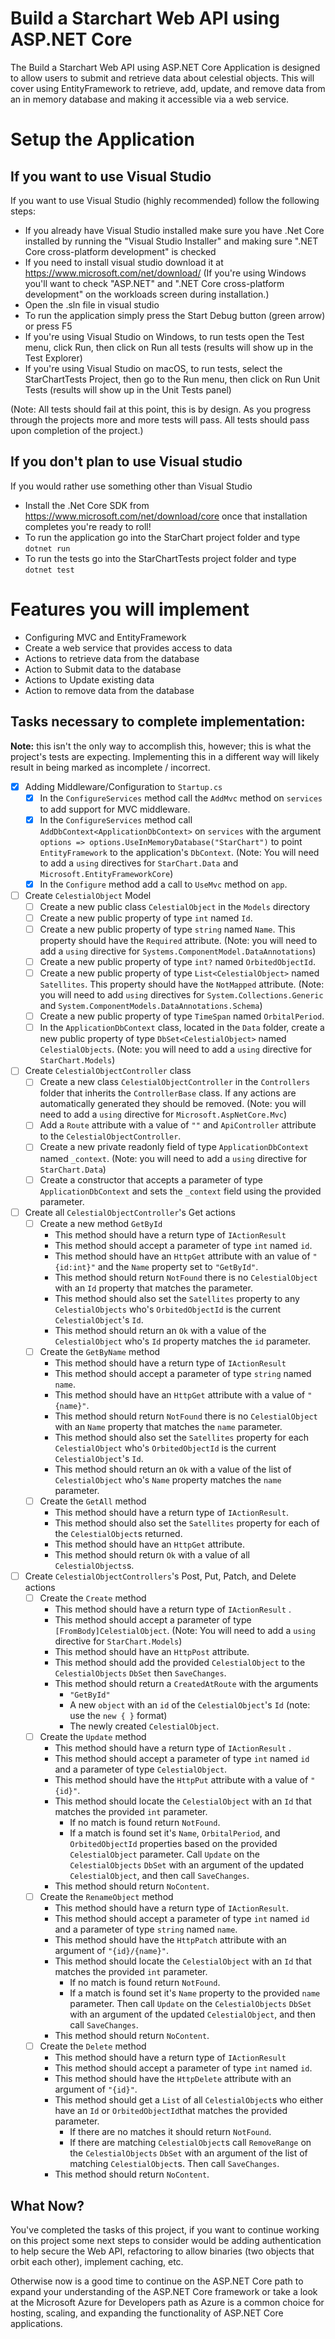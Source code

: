 # Build a Starchart Web API using ASP.NET Core

The Build a Starchart Web API using ASP.NET Core Application is designed to allow users to submit and retrieve data about celestial objects. This will cover using EntityFramework to retrieve, add, update, and remove data from an in memory database and making it accessible via a web service.

# Setup the Application

## If you want to use Visual Studio
If you want to use Visual Studio (highly recommended) follow the following steps:
-   If you already have Visual Studio installed make sure you have .Net Core installed by running the "Visual Studio Installer" and making sure ".NET Core cross-platform development" is checked
-   If you need to install visual studio download it at https://www.microsoft.com/net/download/ (If you're using Windows you'll want to check "ASP.NET" and ".NET Core cross-platform development" on the workloads screen during installation.)
-   Open the .sln file in visual studio
-   To run the application simply press the Start Debug button (green arrow) or press F5
-   If you're using Visual Studio on Windows, to run tests open the Test menu, click Run, then click on Run all tests (results will show up in the Test Explorer)
-   If you're using Visual Studio on macOS, to run tests, select the StarChartTests Project, then go to the Run menu, then click on Run Unit Tests (results will show up in the Unit Tests panel)

(Note: All tests should fail at this point, this is by design. As you progress through the projects more and more tests will pass. All tests should pass upon completion of the project.)

## If you don't plan to use Visual studio
If you would rather use something other than Visual Studio
-   Install the .Net Core SDK from https://www.microsoft.com/net/download/core once that installation completes you're ready to roll!
-   To run the application go into the StarChart project folder and type `dotnet run`
-   To run the tests go into the StarChartTests project folder and type `dotnet test`

# Features you will implement

- Configuring MVC and EntityFramework
- Create a web service that provides access to data
- Actions to retrieve data from the database
- Action to Submit data to the database
- Actions to Update existing data
- Action to remove data from the database

## Tasks necessary to complete implementation:

__Note:__ this isn't the only way to accomplish this, however; this is what the project's tests are expecting. Implementing this in a different way will likely result in being marked as incomplete / incorrect.

- [x] Adding Middleware/Configuration to `Startup.cs`
  - [x] In the `ConfigureServices` method call the `AddMvc` method on `services` to add support for MVC middleware.
  - [x] In the `ConfigureServices` method call `AddDbContext<ApplicationDbContext>` on `services` with the argument `options => options.UseInMemoryDatabase("StarChart")` to point `EntityFramework` to the application's `DbContext`. (Note: You will need to add a `using` directives for `StarChart.Data` and `Microsoft.EntityFrameworkCore`)
  - [x] In the `Configure` method add a call to `UseMvc` method on `app`.
- [ ] Create `CelestialObject` Model
  - [ ] Create a new public class `CelestialObject` in the `Models` directory
  - [ ] Create a new public property of type `int` named `Id`.
  - [ ] Create a new public property of type `string` named `Name`. This property should have the `Required` attribute. (Note: you will need to add a `using` directive for `Systems.ComponentModel.DataAnnotations`)
  - [ ] Create a new public property of type `int?` named `OrbitedObjectId`.
  - [ ] Create a new public property of type `List<CelestialObject>` named `Satellites`. This property should have the `NotMapped` attribute. (Note: you will need to add `using` directives for `System.Collections.Generic` and `System.ComponentModels.DataAnnotations.Schema`)
  - [ ] Create a new public property of type `TimeSpan` named `OrbitalPeriod`.
  - [ ] In the `ApplicationDbContext` class, located in the `Data` folder, create a new public property of type `DbSet<CelestialObject>` named `CelestialObjects`. (Note: you will need to add a `using` directive for `StarChart.Models`)
- [ ] Create `CelestialObjectController` class
  - [ ] Create a new class `CelestialObjectController` in the `Controllers` folder that inherits the `ControllerBase` class. If any actions are automatically generated they should be removed. (Note: you will need to add a `using` directive for `Microsoft.AspNetCore.Mvc`)
  - [ ] Add a `Route` attribute with a value of `""` and `ApiController` attribute to the `CelestialObjectController`.
  - [ ] Create a new private readonly field of type `ApplicationDbContext` named `_context`. (Note: you will need to add a `using` directive for `StarChart.Data`)
  - [ ] Create a constructor that accepts a parameter of type `ApplicationDbContext` and sets the `_context` field using the provided parameter.
- [ ] Create all `CelestialObjectController`'s Get actions
  - [ ] Create a new method `GetById` 
    - This method should have a return type of `IActionResult` 
    - This method should accept a parameter of type `int` named `id`. 
    - This method should have an `HttpGet` attribute with an value of `"{id:int}"` and the `Name` property set to `"GetById"`. 
    - This method should return `NotFound` there is no `CelestialObject` with an `Id` property that matches the parameter.
    - This method should also set the `Satellites` property to any `CelestialObjects` who's `OrbitedObjectId` is the current `CelestialObject`'s `Id`.
    - This method should return an `Ok` with a value of the `CelestialObject` who's `Id` property matches the `id` parameter.
  - [ ] Create the `GetByName` method
    - This method should have a return type of `IActionResult` 
    - This method should accept a parameter of type `string` named `name`. 
    - This method should have an `HttpGet` attribute with a value of `"{name}"`.
    - This method should return `NotFound` there is no `CelestialObject` with an `Name` property that matches the `name` parameter.
    - This method should also set the `Satellites` property for each `CelestialObject` who's `OrbitedObjectId` is the current `CelestialObject`'s `Id`.
    - This method should return an `Ok` with a value of the list of `CelestialObject` who's `Name` property matches the `name` parameter.
  - [ ] Create the `GetAll` method
    - This method should have a return type of `IActionResult`.
    - This method should also set the `Satellites` property for each of the `CelestialObject`s returned.
    - This method should have an `HttpGet` attribute. 
    - This method should return `Ok` with a value of all `CelestialObjects`s.
- [ ] Create `CelestialObjectControllers`'s Post, Put, Patch, and Delete actions
  - [ ] Create the `Create` method
    - This method should have a return type of `IActionResult` .
    - This method should accept a parameter of type `[FromBody]CelestialObject`. (Note: You will need to add a `using` directive for `StarChart.Models`) 
    - This method should have an `HttpPost` attribute. 
    - This method should add the provided `CelestialObject` to the `CelestialObjects` `DbSet` then `SaveChanges`.
    - This method should return a `CreatedAtRoute` with the arguments 
      - `"GetById"`
      - A new `object` with an `id` of the `CelestialObject`'s `Id` (note: use the `new { }` format)
      - The newly created `CelestialObject`.
  - [ ] Create the `Update` method
    - This method should have a return type of `IActionResult` .
    - This method should accept a parameter of type `int` named `id` and a parameter of type `CelestialObject`. 
    - This method should have the `HttpPut` attribute with a value of `"{id}"`.
    - This method should locate the `CelestialObject` with an `Id` that matches the provided `int` parameter. 
      - If no match is found return `NotFound`.
      - If a match is found set it's `Name`, `OrbitalPeriod`, and `OrbitedObjectId` properties based on the provided `CelestialObject` parameter. Call `Update` on the `CelestialObjects` `DbSet` with an argument of the updated `CelestialObject`, and then call `SaveChanges`.
    - This method should return `NoContent`.
  - [ ] Create the `RenameObject` method
    - This method should have a return type of `IActionResult`.
    - This method should accept a parameter of type `int` named `id` and a parameter of type `string` named `name`. 
    - This method should have the `HttpPatch` attribute with an argument of `"{id}/{name}"`. 
    - This method should locate the `CelestialObject` with an `Id` that matches the provided `int` parameter. 
      - If no match is found return `NotFound`.
      - If a match is found set it's `Name` property to the provided `name` parameter. Then call `Update` on the `CelestialObjects` `DbSet` with an argument of the updated `CelestialObject`, and then call `SaveChanges`.
    - This method should return `NoContent`.
  - [ ] Create the `Delete` method
    - This method should have a return type of `IActionResult` 
    - This method should accept a parameter of type `int` named `id`. 
    - This method should have the `HttpDelete` attribute with an argument of `"{id}"`.
    - This method should get a `List` of all `CelestialObject`s who either have an `Id` or `OrbitedObjectId`that matches the provided parameter. 
      - If there are no matches it should return `NotFound`.
      - If there are matching `CelestialObject`s call `RemoveRange` on the `CelestialObjects` `DbSet` with an argument of the list of matching `CelestialObject`s. Then call `SaveChanges`.
    - This method should return `NoContent`.
    
## What Now?

You've completed the tasks of this project, if you want to continue working on this project some next steps to consider would be adding authentication to help secure the Web API, refactoring to allow binaries (two objects that orbit each other), implement caching, etc.

Otherwise now is a good time to continue on the ASP.NET Core path to expand your understanding of the ASP.NET Core framework or take a look at the Microsoft Azure for Developers path as Azure is a common choice for hosting, scaling, and expanding the functionality of ASP.NET Core applications.

